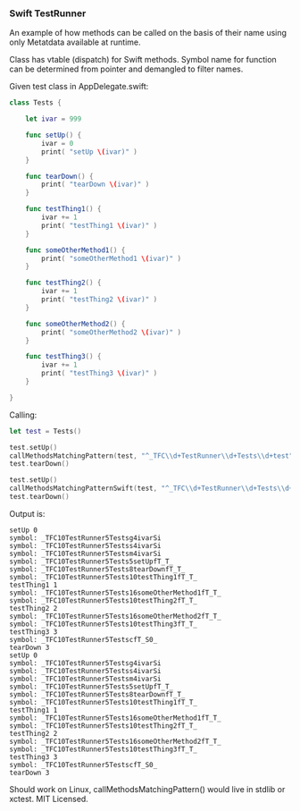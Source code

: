 
### Swift TestRunner

An example of how methods can be called on the basis of their name using only Metatdata available at runtime.

Class has vtable (dispatch) for Swift methods. Symbol name for function can be determined from pointer and demangled to filter names.

Given test class in AppDelegate.swift:

```Swift
class Tests {

    let ivar = 999

    func setUp() {
        ivar = 0
        print( "setUp \(ivar)" )
    }

    func tearDown() {
        print( "tearDown \(ivar)" )
    }

    func testThing1() {
        ivar += 1
        print( "testThing1 \(ivar)" )
    }

    func someOtherMethod1() {
        print( "someOtherMethod1 \(ivar)" )
    }

    func testThing2() {
        ivar += 1
        print( "testThing2 \(ivar)" )
    }

    func someOtherMethod2() {
        print( "someOtherMethod2 \(ivar)" )
    }

    func testThing3() {
        ivar += 1
        print( "testThing3 \(ivar)" )
    }

}
```

Calling:
```Swift
let test = Tests()

test.setUp()
callMethodsMatchingPattern(test, "^_TFC\\d+TestRunner\\d+Tests\\d+test")
test.tearDown()

test.setUp()
callMethodsMatchingPatternSwift(test, "^_TFC\\d+TestRunner\\d+Tests\\d+test")
test.tearDown()
```
    
Output is:

    setUp 0
    symbol: _TFC10TestRunner5Testsg4ivarSi
    symbol: _TFC10TestRunner5Testss4ivarSi
    symbol: _TFC10TestRunner5Testsm4ivarSi
    symbol: _TFC10TestRunner5Tests5setUpfT_T_
    symbol: _TFC10TestRunner5Tests8tearDownfT_T_
    symbol: _TFC10TestRunner5Tests10testThing1fT_T_
    testThing1 1
    symbol: _TFC10TestRunner5Tests16someOtherMethod1fT_T_
    symbol: _TFC10TestRunner5Tests10testThing2fT_T_
    testThing2 2
    symbol: _TFC10TestRunner5Tests16someOtherMethod2fT_T_
    symbol: _TFC10TestRunner5Tests10testThing3fT_T_
    testThing3 3
    symbol: _TFC10TestRunner5TestscfT_S0_
    tearDown 3
    setUp 0
    symbol: _TFC10TestRunner5Testsg4ivarSi
    symbol: _TFC10TestRunner5Testss4ivarSi
    symbol: _TFC10TestRunner5Testsm4ivarSi
    symbol: _TFC10TestRunner5Tests5setUpfT_T_
    symbol: _TFC10TestRunner5Tests8tearDownfT_T_
    symbol: _TFC10TestRunner5Tests10testThing1fT_T_
    testThing1 1
    symbol: _TFC10TestRunner5Tests16someOtherMethod1fT_T_
    symbol: _TFC10TestRunner5Tests10testThing2fT_T_
    testThing2 2
    symbol: _TFC10TestRunner5Tests16someOtherMethod2fT_T_
    symbol: _TFC10TestRunner5Tests10testThing3fT_T_
    testThing3 3
    symbol: _TFC10TestRunner5TestscfT_S0_
    tearDown 3

Should work on Linux, callMethodsMatchingPattern() would live in stdlib or xctest. MIT Licensed.
